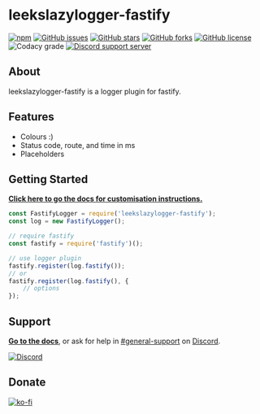 # leekslazylogger-fastify

[![npm](https://img.shields.io/npm/v/leekslazylogger-fastify/latest?style=flat-square)](https://www.npmjs.com/package/leekslazylogger-fastify)   [![GitHub issues](https://img.shields.io/github/issues/eartharoid/leekslazylogger-fastify?style=flat-square)](https://github.com/eartharoid/leekslazylogger-fastify/issues)    [![GitHub stars](https://img.shields.io/github/stars/eartharoid/leekslazylogger-fastify?style=flat-square)](https://github.com/eartharoid/leekslazylogger-fastify/stargazers)    [![GitHub forks](https://img.shields.io/github/forks/eartharoid/leekslazylogger-fastify?style=flat-square)](https://github.com/eartharoid/leekslazylogger-fastify/network)    [![GitHub license](https://img.shields.io/github/license/eartharoid/leekslazylogger-fastify?style=flat-square)](https://github.com/eartharoid/leekslazylogger-fastify/blob/master/LICENSE)    ![Codacy grade](https://img.shields.io/codacy/grade/8af9d1431018457385c8774147410009?logo=codacy&style=flat-square)    [![Discord support server](https://discordapp.com/api/guilds/451745464480432129/embed.png?style=shield)](https://discord.gg/pXc9vyC)

## About

leekslazylogger-fastify is a logger plugin for fastify.

## Features

- Colours :)
- Status code, route, and time in ms
- Placeholders

## Getting Started

[**Click here to go the docs for customisation instructions.**](https://logger.eartharoid.me/extensions/fastify/)

```js
const FastifyLogger = require('leekslazylogger-fastify');
const log = new FastifyLogger();

// require fastify
const fastify = require('fastify')();

// use logger plugin
fastify.register(log.fastify());
// or
fastify.register(log.fastify(), {
	// options
});
```

## Support

**[Go to the docs](https://logger.eartharoid.me)**, or ask for help in [#general-support](https://discordapp.com/channels/451745464480432129/475351519516950548) on [Discord](https://discord.gg/pXc9vyC).

[![Discord](https://discordapp.com/api/guilds/451745464480432129/widget.png?style=banner4)](https://discord.gg/pXc9vyC)

## Donate

[![ko-fi](https://www.ko-fi.com/img/githubbutton_sm.svg)](https://ko-fi.com/eartharoid)
